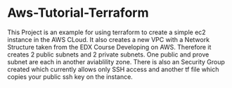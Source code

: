 # Aws-Tutorial-Terraform

This Project is an example for using terraform to create a simple ec2 instance in the AWS CLoud. 
It also creates a new VPC with a Network Structure taken from the EDX Course Developing on AWS. 
Therefore it creates 2 public subnets and 2 private subnets. One public and prove subnet are each in another aviablility zone. 
There is also an Security Group created which currently allows only SSH access and another tf file which copies your public ssh key 
on the instance. 
